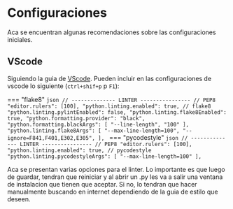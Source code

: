 # Configuraciones

Aca se encuentran algunas recomendaciones sobre las configuraciones iniciales.

## VScode

Siguiendo la guia de [VScode](.../Herramientas/vscode.md). Pueden incluir en las configuraciones de vscode lo siguiente (`ctrl+shif+p` p `F1`):

=== "flake8"
    ```json
        // -------------- LINTER ----------------
        // PEP8
        "editor.rulers": [100],
        "python.linting.enabled": true,
        // flake8
        "python.linting.pylintEnabled": false,
        "python.linting.flake8Enabled": true,
        "python.formatting.provider": "black",
        "python.formatting.blackArgs": [
            "--line-length",
            "100"
        ],
        "python.linting.flake8Args": [
            "--max-line-length=100",
            "--ignore=F841,F401,E302,E305",
        ],
    ```
=== "pycodestyle"
    ```json
        // -------------- LINTER ----------------
        // PEP8
        "editor.rulers": [100],
        "python.linting.enabled": true,
        // pycodestyle
        "python.linting.pycodestyleArgs": [
            "--max-line-length=100"
        ],
    ```


Aca se presentan varias opciones para el linter. Lo importante es que luego de guardar, tendran que reiniciar y al abrir un .py les va a salir una ventana de instalacion que tienen que aceptar. Si no, lo tendran que hacer manualmente buscando en internet dependiendo de la guia de estilo que deseen.